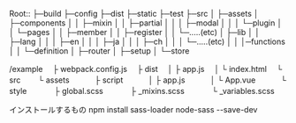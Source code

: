 Root::
├─build
├─config
├─dist
├─static
├─test
├─src
│  ├─assets
│  ├─components
│  │  ├─mixin
│  │  ├─partial
│  │  │  ├─modal
│  │  │  └─plugin
│  │  └─pages
│  │       ├─member
│  │       ├─register
│  │       └─.....(etc)
│  ├─lib
│  │  ├─lang
│  │  │   ├─en
│  │  │   ├─ja
│  │  │   ├─ch
│  │  │   └─.....(etc)
│  │  │─functions
│  │  └─definition
│  ├─router
│  ├─setup
│  └─store




/example
　├ webpack.config.js
　├ dist
　│ ├ app.js
　│ └ index.html
　└ src
　　└ assets
　　　├ script
　　　│ ├ app.js
　　　│ └ App.vue
　　　└ style
　　　  ├ global.scss
　　　  ├ _mixins.scss
　　　  └ _variables.scss




インストールするもの
npm install sass-loader node-sass --save-dev